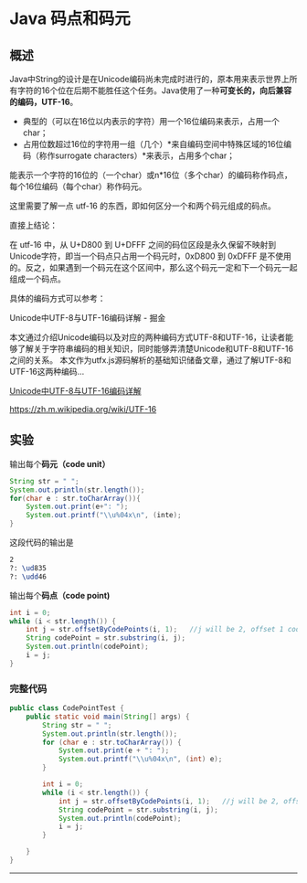 # Java 码点和码元

## 概述

Java中String的设计是在Unicode编码尚未完成时进行的，原本用来表示世界上所有字符的16个位在后期不能胜任这个任务。Java使用了一种**可变长的，向后兼容的编码，UTF-16**。

- 典型的（可以在16位以内表示的字符）用一个16位编码来表示，占用一个char；
- 占用位数超过16位的字符用一组（几个）*来自编码空间中特殊区域的16位编码（称作surrogate characters）*来表示，占用多个char；

能表示一个字符的16位的（一个char）或n*16位（多个char）的编码称作码点，每个16位编码（每个char）称作码元。

这里需要了解一点 utf-16 的东西，即如何区分一个和两个码元组成的码点。

直接上结论：

在 utf-16 中，从 U+D800 到 U+DFFF 之间的码位区段是永久保留不映射到Unicode字符，即当一个码点只占用一个码元时，0xD800 到 0xDFFF 是不使用的。反之，如果遇到一个码元在这个区间中，那么这个码元一定和下一个码元一起组成一个码点。

具体的编码方式可以参考：

Unicode中UTF-8与UTF-16编码详解 - 掘金

本文通过介绍Unicode编码以及对应的两种编码方式UTF-8和UTF-16，让读者能够了解关于字符串编码的相关知识，同时能够弄清楚Unicode和UTF-8和UTF-16之间的关系。 本文作为utfx.js源码解析的基础知识储备文章，通过了解UTF-8和UTF-16这两种编码…

[Unicode中UTF-8与UTF-16编码详解](https://juejin.cn/post/6844903590155272199)

https://zh.m.wikipedia.org/wiki/UTF-16

## 实验

输出每个**码元（code unit）**

```java
String str = " ";
System.out.println(str.length());
for(char e : str.toCharArray()){
    System.out.print(e+": ");
    System.out.printf("\\u%04x\n", (inte);
}
```

这段代码的输出是

```tex
2
?: \ud835
?: \udd46
```

输出每个**码点（code point)**

```java
int i = 0;
while (i < str.length()) {
    int j = str.offsetByCodePoints(i, 1);   //j will be 2, offset 1 codepoint of( ) is 2 codeunit(2 char)
    String codePoint = str.substring(i, j);
    System.out.println(codePoint);
    i = j;
}
```

### 完整代码

```java
public class CodePointTest {
    public static void main(String[] args) {
        String str = " ";
        System.out.println(str.length());
        for (char e : str.toCharArray()) {
            System.out.print(e + ": ");
            System.out.printf("\\u%04x\n", (int) e);
        }

        int i = 0;
        while (i < str.length()) {
            int j = str.offsetByCodePoints(i, 1);   //j will be 2, offset 1 codepoint of( ) is 2 codeunit(2 char)
            String codePoint = str.substring(i, j);
            System.out.println(codePoint);
            i = j;
        }

    }
}
```

------